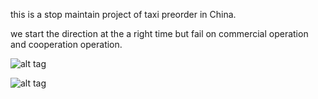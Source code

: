 this is a stop maintain project of taxi preorder in China.

we start the direction at the a right time but fail on commercial operation and cooperation operation.







![alt tag](https://raw.github.com/TheIndex/TaxiCall/master/pic/1.png) 



![alt tag](https://raw.github.com/TheIndex/TaxiCall/master/pic/2.png)
